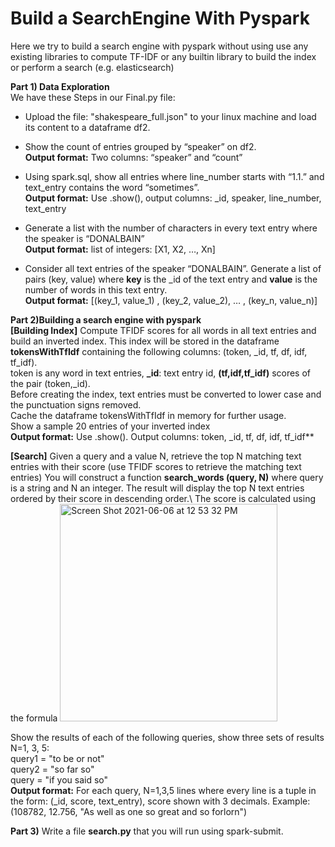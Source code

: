 # Build a SearchEngine With Pyspark
Here we try to build a search engine with pyspark without using use any existing libraries to compute TF-IDF or any builtin library to build the index or perform a search (e.g. elasticsearch)

**Part 1) Data Exploration**<br />
We have these Steps in our Final.py file:
- Upload the file: "shakespeare_full.json" to your linux machine and load its content to a dataframe df2.
- Show the count of entries grouped by “speaker” on df2.\
**Output format:** Two columns: “speaker” and “count”

- Using spark.sql, show all entries where line_number starts with “1.1.” and text_entry contains the word “sometimes”.\
**Output format:** Use .show(), output columns: _id, speaker, line_number, text_entry

- Generate a list with the number of characters in every text entry where the speaker is “DONALBAIN”\
**Output format:** list of integers:  [X1, X2, …, Xn]

- Consider all text entries of the speaker “DONALBAIN”. Generate a list of pairs (key, value) where **key** is the _id of the text entry and **value** is the number of words in this text entry.\
**Output format:** [(key_1, value_1) , (key_2, value_2), … , (key_n, value_n)]

**Part 2)Building a search engine with pyspark**<br />
**[Building Index]** Compute TFIDF scores for all words in all text entries and build an inverted index. This index will be stored in the dataframe **tokensWithTfIdf** containing the following columns: (token, _id, tf, df, idf, tf_idf).\
token is any word in text entries, **_id**: text entry id, **(tf,idf,tf_idf)** scores of the pair (token,_id).\
Before creating the index, text entries must be converted to lower case and the punctuation signs removed.\
Cache the dataframe tokensWithTfIdf in memory for further usage.\
Show a sample 20 entries of your inverted index \
**Output format:** Use .show(). Output columns: token, _id, tf, df, idf, tf_idf**

**[Search]** Given a query and a value N, retrieve the top N matching text entries with their score (use TFIDF scores to retrieve the matching text entries)
You will construct a function **search_words (query, N)** where query is a string and N an integer. The result will display the top N text entries ordered by their score in descending order.\ The score is calculated using the formula <img width="348" alt="Screen Shot 2021-06-06 at 12 53 32 PM" src="https://user-images.githubusercontent.com/81987771/120933027-4e097900-c6c6-11eb-8a1d-796b75bbe246.png">

Show the results of each of the following queries, show three sets of results N=1, 3, 5:\
query1 = "to be or not"\
query2 = "so far so"\
query = "if you said so"\
**Output format:**  For each query, N=1,3,5 lines where every line is a tuple in the form: (_id, score, text_entry), score shown with 3 decimals. Example: (108782, 12.756, "As well as one so great and so forlorn")

**Part 3)** Write a file **search.py** that you will run using spark-submit.
